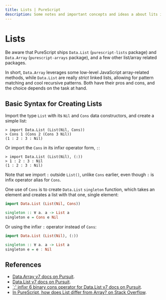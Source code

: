 ```yaml
---
title: Lists | PureScript
description: Some notes and important concepts and ideas a about lits in PureScript, including practical examples.
---
```


# Lists

Be aware that PureScript ships `Data.List` (`purescript-lists` package) and `Data.Array` (`purescript-arrays` package), and a few other list/array related packages.

In short, `Data.Array` leverages some low-level JavaScript array-related methods, while `Data.List` are really *strict* linked lists, allowing for pattern matching and cool recursive patterns.
Both have their pros and cons, and the choice depends on the task at hand.

## Basic Syntax for Creating Lists

Import the type `List` with its `Nil` and `Cons` data constructors, and create a simple list:

```text
> import Data.List (List(Nil, Cons))    
> Cons 1 (Cons 2 (Cons 3 Nil))
(1 : 2 : 3 : Nil)
```

Or import the `Cons` in its infixr operator form, `:`:

```text
> import Data.List (List(Nil), (:))
> 1 : 2 : 3 : Nil                  
(1 : 2 : 3 : Nil)
```

Note that we import `:` outside `List()`, unlike `Cons` earlier, even though `:` is infix operator alias for `Cons`.

One use of `Cons` is to create `Data.List` `singleton` function, which takes an element and creates a list with that one, single element:

```haskell
import Data.List (List(Nil, Cons))

singleton :: ∀ a. a -> List a
singleton e = Cons e Nil
```

Or using the infixr `:` operator instead of `Cons`:

```haskell
import Data.List (List(Nil), (:))

singleton :: ∀ a. a -> List a
singleton e = e : Nil
```

## References

- [Data.Array v7 docs on Pursuit](https://pursuit.purescript.org/packages/purescript-arrays/7.0.0/docs/Data.Array).
- [Data.List v7 docs on Pursuit](https://pursuit.purescript.org/packages/purescript-lists/7.0.0/docs/Data.List).
- [`:' infixr 6 binary cons operator for Data.List v7 docs on Pursuit](https://pursuit.purescript.org/packages/purescript-lists/7.0.0/docs/Data.List.Types#v:(:)).
- [In PureScript, how does List differ from Array? on Stack Overflow](https://stackoverflow.com/questions/44790037/in-purescript-how-does-list-differ-from-array).
